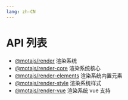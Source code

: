 ```yaml
---
lang: zh-CN
---
```


# API 列表

-   [@motajs/render](./motajs-render/) 渲染系统
-   [@motajs/render-core](./motajs-render-core/) 渲染系统核心
-   [@motajs/render-elements](./motajs-render-elements/) 渲染系统内置元素
-   [@motajs/render-style](./motajs-render-style/) 渲染系统样式
-   [@motajs/render-vue](./motajs-render-vue/) 渲染系统 vue 支持
